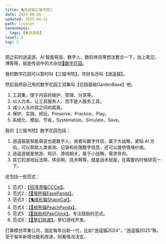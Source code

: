 ```yaml
---
title: 🐈逍遥猫三猫书院🏡
date: 2024-08-05
updated: 2025-04-21
path: livecat
taxonomies:
  tags: [🐈逍遥猫]
level: 3
top: 5
---
```


把之前的逍遥游、AI 智能萌宠、数字人、数码体验等想法整合一下，加上笔记、博客等，就是传说中的大杂烩[🌸数字花园](/lab/20250322-digital-garden)。

我的数字花园可以暂时叫【三猫书院】，项目名还叫【逍遥猫】。

然后我把自己用的数字花园工具集叫【花园基础GardenBase】吧。

1. 工具集，便于内容的维护、管理、分享等。
2. 以人为本，让工具服务人，而不是人服务工具。
3. 减小人与内容之间的距离。
4. 保护、实践、把玩，Preserve、Practice、Play。
5. 系统化、模拟、节省，Systematize、Simulate、Save。

我的【三猫书院】数字花园包括：

1. 逍遥猫是智能萌宠也是数字人，或者叫数字伴侣，属于大战略，紧贴 AI 方向。可以帮助人类查询、记录和处理数字信息，还可以提供情绪价值。
2. 逍遥游就是旅游、知识、游戏相关，属于小战略，需求导向。
3. 其它的游戏玩法啊、体验啊、技术啊等，就是战术层面，在需要的时候研究一下。

还包括一些范式：

1. 范式1：[【😻清澄猫CCCat】](/20250306-cccat)。
2. 范式2：[【🐼慢熊猫EasePanda】](/20250326-easepanda)。
3. 范式3：[【🐈缘形猫ShapeCat】](/20250411-shapecat)。
4. 范式4：[【🍑桃熊猫PeachPanda】](/20250423-peachpanda)。
5. 范式5：[【🐣鼓励鸡PepChick】](/20250324-pepchick)。专注鼓励的范式。
6. 范式6：[【🌸梦幻桃源】](/20250328-dream-xanadu)。梦幻游戏开发。

打算模仿苹果公司，固定每年出新一代，比如“逍遥猫2024”，“逍遥猫2025”等。至于每年新增功能和改进，则看情况决定。

